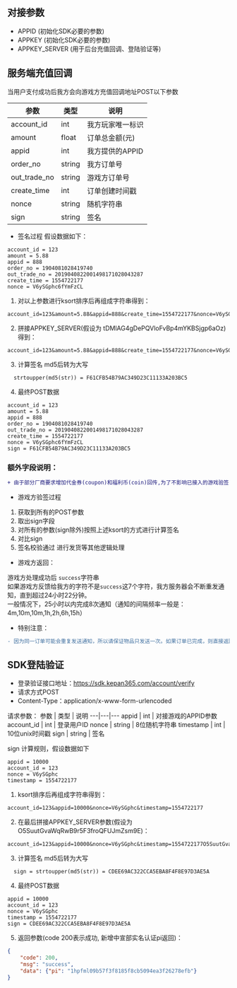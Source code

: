 ## 对接参数
 - APPID (初始化SDK必要的参数)
 - APPKEY (初始化SDK必要的参数)
 - APPKEY_SERVER (用于后台充值回调、登陆验证等)

## 服务端充值回调

当用户支付成功后我方会向游戏方充值回调地址POST以下参数

参数 | 类型 | 说明
---|---|---
account_id | int | 我方玩家唯一标识
amount | float | 订单总金额(元)
appid | int | 我方提供的APPID
order_no | string | 我方订单号
out_trade_no | string | 游戏方订单号
create_time | int | 订单创建时间戳
nonce | string | 随机字符串
sign | string | 签名

 * 签名过程 假设数据如下：
```
account_id = 123  
amount = 5.88  
appid = 888  
order_no = 1904081028419740  
out_trade_no = 2019040822001498171028043287  
create_time = 1554722177  
nonce = V6ySGphc6fYmFzCL
```
 1. 对以上参数进行ksort排序后再组成字符串得到：
```
account_id=123&amount=5.88&appid=888&create_time=1554722177&nonce=V6ySGphc6fYmFzCL&order_no=1904081028419740&out_trade_no=2019040822001498171028043287
```
 2. 拼接APPKEY_SERVER(假设为 tDMlAG4gDePQVloFvBp4mYKBSjgp6aOz)得到：
 ```
account_id=123&amount=5.88&appid=888&create_time=1554722177&nonce=V6ySGphc6fYmFzCL&order_no=1904081028419740&out_trade_no=2019040822001498171028043287tDMlAG4gDePQVloFvBp4mYKBSjgp6aOz
 ```
 3. 计算签名 md5后转为大写
 ```
   strtoupper(md5(str)) = F61CFB54B79AC349D23C11133A203BC5
 ```
 4. 最终POST数据
 ```
 account_id = 123  
 amount = 5.88  
 appid = 888  
 order_no = 1904081028419740  
 out_trade_no = 2019040822001498171028043287  
 create_time = 1554722177  
 nonce = V6ySGphc6fYmFzCL
 sign = F61CFB54B79AC349D23C11133A203BC5
 ```
 
### 额外字段说明：
  ```diff
  + 由于部分厂商要求增加代金券(coupon)和福利币(coin)回传,为了不影响已接入的游戏验签，新增POST的额外字段请不要参与验签
  ````
 
 * 游戏方验签过程
 
 1. 获取到所有的POST参数
 2. 取出sign字段
 3. 对所有的参数(sign除外)按照上述ksort的方式进行计算签名
 4. 对比sign
 5. 签名校验通过 进行发货等其他逻辑处理
 
 * 游戏方返回：
 
 游戏方处理成功后 `success`字符串  
 如果游戏方反馈给我方的字符不是`success`这7个字符，我方服务器会不断重发通知，直到超过24小时22分钟。  
 一般情况下，25小时以内完成8次通知（通知的间隔频率一般是：4m,10m,10m,1h,2h,6h,15h）
 
 * 特别注意：
  ```diff
  - 因为同一订单可能会重复发送通知，所以请保证物品只发送一次。如果订单已完成，则直接返回 success
  ````

## SDK登陆验证

 - 登录验证接口地址：https://sdk.kepan365.com/account/verify
 - 请求方式POST 
 - Content-Type：application/x-www-form-urlencoded

请求参数：
参数 | 类型 | 说明
---|---|---
appid | int | 对接游戏的APPID参数
account_id | int | 登录用户ID
nonce | string | 8位随机字符串
timestamp | int | 10位unix时间戳
sign | string | 签名

sign 计算规则，假设数据如下

```
appid = 10000
account_id = 123
nonce = V6ySGphc
timestamp = 1554722177
```

 1. ksort排序后再组成字符串得到：
```
account_id=123&appid=10000&nonce=V6ySGphc&timestamp=1554722177
```

 2. 在最后拼接APPKEY_SERVER参数(假设为 O5SuutGvaWqRwB9r5F3froQFUJmZsm9E)：
```
account_id=123&appid=10000&nonce=V6ySGphc&timestamp=1554722177O5SuutGvaWqRwB9r5F3froQFUJmZsm9E
```

 3. 计算签名 md5后转为大写
 ```
   sign = strtoupper(md5(str)) = CDEE69AC322CCA5EBA8F4F8E97D3AE5A
 ```

 4. 最终POST数据
 ```
 appid = 10000
 account_id = 123
 nonce = V6ySGphc
 timestamp = 1554722177
 sign = CDEE69AC322CCA5EBA8F4F8E97D3AE5A
 ```


 5. 返回参数(code 200表示成功, 新增中宣部实名认证pi返回)：
```json
{
    "code": 200,
    "msg": "success",
    "data": {"pi": "1hpfml09b57f3f8185f8cb5094ea3f26278efb"}
}

```
